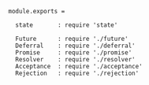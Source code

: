     module.exports =

      state       : require 'state'

      Future      : require './future'
      Deferral    : require './deferral'
      Promise     : require './promise'
      Resolver    : require './resolver'
      Acceptance  : require './acceptance'
      Rejection   : require './rejection'
